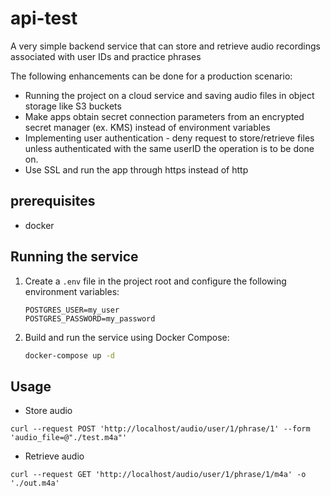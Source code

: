 # api-test

A very simple backend service that can store and retrieve audio recordings associated with user IDs and practice phrases

The following enhancements can be done for a production scenario:
- Running the project on a cloud service and saving audio files in object storage like S3 buckets
- Make apps obtain secret connection parameters from an encrypted secret manager (ex. KMS) instead of environment variables
- Implementing user authentication - deny request to store/retrieve files unless authenticated with the same userID the operation is to be done on.
- Use SSL and run the app through https instead of http

## prerequisites
- docker

## Running the service

1. Create a `.env` file in the project root and configure the following environment variables:

    ```env
    POSTGRES_USER=my_user
    POSTGRES_PASSWORD=my_password
    ```

2. Build and run the service using Docker Compose:

    ```bash
    docker-compose up -d
    ```

## Usage
- Store audio
```
curl --request POST 'http://localhost/audio/user/1/phrase/1' --form 'audio_file=@"./test.m4a"'
```
- Retrieve audio
```
curl --request GET 'http://localhost/audio/user/1/phrase/1/m4a' -o './out.m4a'
```
